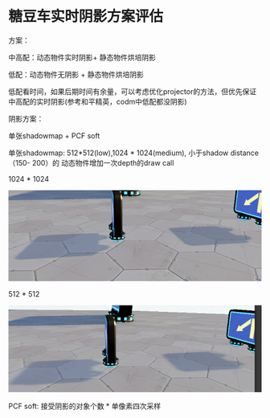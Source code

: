 # 糖豆车实时阴影方案评估

方案：

中高配：动态物件实时阴影+ 静态物件烘培阴影

低配：动态物件无阴影 + 静态物件烘培阴影

低配看时间，如果后期时间有余量，可以考虑优化projector的方法，但优先保证中高配的实时阴影\(参考和平精英，codm中低配都没阴影\)



阴影方案：

单张shadowmap + PCF soft

单张shadowmap: 512\*512\(low\),1024 \* 1024\(medium\),  小于shadow distance（150- 200）的 动态物件增加一次depth的draw call

1024 \* 1024

![](../../../../.gitbook/assets/image%20%2876%29.png)

512 \* 512

![](../../../../.gitbook/assets/image%20%2875%29.png)

 PCF soft:  接受阴影的对象个数 \* 单像素四次采样











